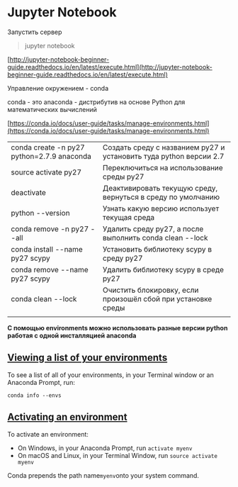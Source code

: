 # Jupyter Notebook

Запустить сервер

> jupyter notebook

[http://jupyter-notebook-beginner-guide.readthedocs.io/en/latest/execute.html](http://jupyter-notebook-beginner-guide.readthedocs.io/en/latest/execute.html)

Управление окружением - conda

conda - это anaconda - дистрибутив на основе Python для математических вычислений

[https://conda.io/docs/user-guide/tasks/manage-environments.html](https://conda.io/docs/user-guide/tasks/manage-environments.html)

|  |  |
| :--- | :--- |
| conda create -n py27 python=2.7.9 anaconda | Создать среду с названием py27 и установить туда python версии 2.7 |
| source activate py27 | Переключиться на использование среды py27 |
| deactivate | Деактивировать текущую среду, вернуться в среду по умолчанию |
| python --version | Узнать какую версию использует текущая среда |
| conda remove -n py27 --all | Удалить среду py27, а после выполнить conda clean --lock |
| conda install --name py27 scypy | Установить библиотеку scypy  в среду py27 |
| conda remove --name py27 scypy | Удалить библиотеку scypy в среде py27 |
| conda clean --lock | Очистить блокировку, если произошёл сбой при установке среды |
|  |  |

**С помощью environments можно использовать разные версии python работая с одной инсталляцией anaconda**

## [Viewing a list of your environments](https://conda.io/docs/user-guide/tasks/manage-environments.html#id8)

To see a list of all of your environments, in your Terminal window or an Anaconda Prompt, run:

```
conda info --envs
```

## [Activating an environment](https://conda.io/docs/user-guide/tasks/manage-environments.html#id5)

To activate an environment:

* On Windows, in your Anaconda Prompt, run
  `activate myenv`
* On macOS and Linux, in your Terminal Window, run
  `source activate myenv`

Conda prepends the path name`myenv`onto your system command.





